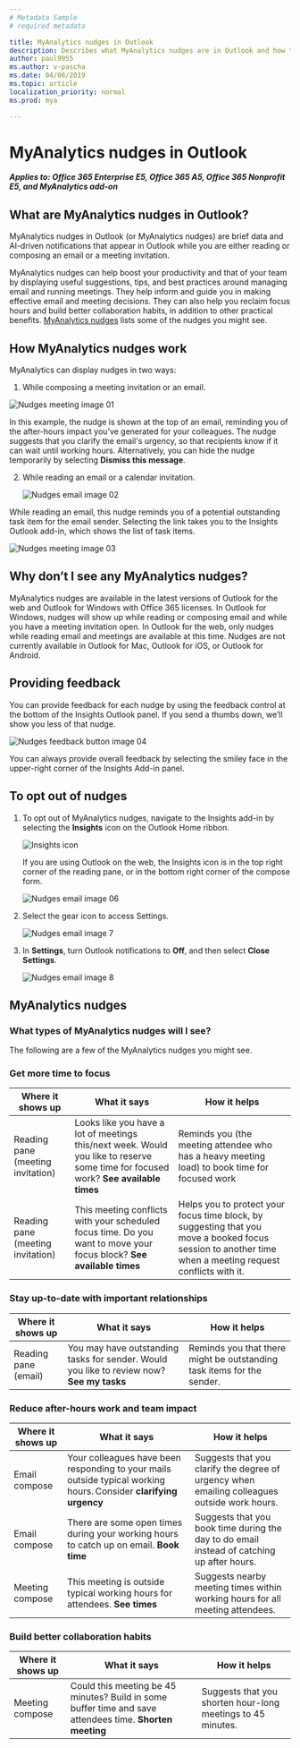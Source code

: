 ```yaml
---
# Metadata Sample
# required metadata

title: MyAnalytics nudges in Outlook
description: Describes what MyAnalytics nudges are in Outlook and how they work
author: paul9955
ms.author: v-pascha
ms.date: 04/08/2019
ms.topic: article
localization_priority: normal 
ms.prod: mya

---
```


# MyAnalytics nudges in Outlook

**_Applies to: Office 365 Enterprise E5, Office 365 A5, Office 365 Nonprofit E5, and MyAnalytics add-on_**

## What are MyAnalytics nudges in Outlook?

MyAnalytics nudges in Outlook (or MyAnalytics nudges) are brief data and AI-driven notifications that appear in Outlook while you are either reading or composing an email or a meeting invitation.  

MyAnalytics nudges can help boost your productivity and that of your team by displaying useful suggestions, tips, and best practices around managing email and running meetings. They help inform and guide you in making effective email and meeting decisions. They can also help you reclaim focus hours and build better collaboration habits, in addition to other practical benefits. [MyAnalytics nudges](#myanalytics-nudges) lists some of the nudges you might see.

## How MyAnalytics nudges work

MyAnalytics can display nudges in two ways:

1. While composing a meeting invitation or an email.

 ![Nudges meeting image 01](../../Images/mya/use/nudges-meeting-01.png)

 In this example, the nudge is shown at the top of an email, reminding you of the after-hours impact you’ve generated for your colleagues. The nudge suggests that you clarify the email's urgency, so that recipients know if it can wait until working hours. Alternatively, you can hide the nudge temporarily by selecting **Dismiss this message**.

2. While reading an email or a calendar invitation.

   ![Nudges email image 02](../../Images/mya/use/nudges-email-02.png)

While reading an email, this nudge reminds you of a potential outstanding task item for the email sender. Selecting the link takes you to the Insights Outlook add-in, which shows the list of task items.
 
![Nudges meeting image 03](../../Images/mya/use/nudges-meeting-summary_03.png)

## Why don’t I see any MyAnalytics nudges?

MyAnalytics nudges are available in the latest versions of Outlook for the web and Outlook for Windows with Office 365 licenses. In Outlook for Windows, nudges will show up while reading or composing email and while you have a meeting invitation open. In Outlook for the web, only nudges while reading email and meetings are available at this time. Nudges are not currently available in Outlook for Mac, Outlook for iOS, or Outlook for Android. 

## Providing feedback

You can provide feedback for each nudge by using the feedback control at the bottom of the Insights Outlook panel. If you send a thumbs down, we’ll show you less of that nudge.

   ![Nudges feedback button image 04](../../Images/mya/use/nudges-feedback-04.png)

You can always provide overall feedback by selecting the smiley face in the upper-right corner of the Insights Add-in panel.

## To opt out of nudges

1. To opt out of MyAnalytics nudges, navigate to the Insights add-in by selecting the **Insights** icon on the Outlook Home ribbon.

      ![Insights icon](../../Images/mya/use/insights-icon.png)

      If you are using Outlook on the web, the Insights icon is in the top right corner of the reading pane, or in the bottom right corner of the compose form.

     ![Nudges email image 06](../../Images/mya/use/nudges-reply-all-06.png)

2. Select the gear icon to access Settings.

   ![Nudges email image 7](../../Images/mya/use/nudges-email-07.png)

3. In **Settings**, turn Outlook notifications to **Off**, and then select **Close Settings**.

    ![Nudges email image 8](../../Images/mya/use/nudges-email-08.png)

## MyAnalytics nudges

### What types of MyAnalytics nudges will I see?

The following are a few of the MyAnalytics nudges you might see.

### Get more time to focus

| Where it shows up  | What it says | How it helps  |
|------|-------|---------|
|Reading pane (meeting invitation)|Looks like you have a lot of meetings this/next week. Would you like to reserve some time for focused work? **See available times**|Reminds you (the meeting attendee who has a heavy meeting load) to book time for focused work|
|Reading pane (meeting invitation)|This meeting conflicts with your scheduled focus time. Do you want to move your focus block? **See available times**|Helps you to protect your focus time block, by suggesting that you move a booked focus session to another time when a meeting request conflicts with it.|

### Stay up-to-date with important relationships

| Where it shows up | What it says | How it helps |
|------|-------|---------|
| Reading pane (email) | You may have outstanding tasks for sender. Would you like to review now? **See my tasks** | Reminds you that there might be outstanding task items for the sender. |


### Reduce after-hours work and team impact

| Where it shows up  | What it says | How it helps |
|------|-------|---------|
|Email compose | Your colleagues have been responding to your mails outside typical working hours. Consider **clarifying urgency** |Suggests that you clarify the degree of urgency when emailing colleagues outside work hours. |
|Email compose | There are some open times during your working hours to catch up on email. **Book time** | Suggests that you book time during the day to do email instead of catching up after hours. |
|Meeting compose | This meeting is outside typical working hours for attendees. **See times** | Suggests nearby meeting times within working hours for all meeting attendees. |

### Build better collaboration habits

| Where it shows up  | What it says | How it helps |
|------|-------|---------|
|Meeting compose | Could this meeting be 45 minutes? Build in some buffer time and save attendees time. **Shorten meeting** |Suggests that you shorten hour-long meetings to 45 minutes. |
